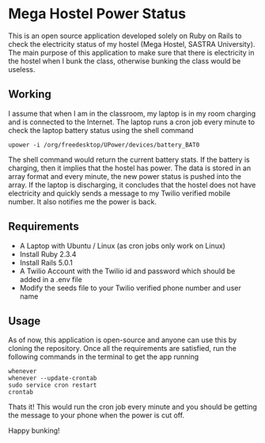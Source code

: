 # Mega Hostel Power Status

This is an open source application developed solely on Ruby on Rails to check the electricity status of my hostel (Mega Hostel, SASTRA University). The main purpose of this application to make sure that there is electricity in the hostel when I bunk the class, otherwise bunking the class would be useless.

## Working

I assume that when I am in the classroom, my laptop is in my room charging and is connected to the Internet. The laptop runs a cron job every minute to check the laptop battery status using the shell command

```
upower -i /org/freedesktop/UPower/devices/battery_BAT0 
```

The shell command would return the current battery stats. If the battery is charging, then it implies that the hostel has power. The data is stored in an array format and every minute, the new power status is pushed into the array. If the laptop is discharging, it concludes that the hostel does not have electricity and quickly sends a message to my Twilio verified mobile number. It also notifies me the power is back.

## Requirements

* A Laptop with Ubuntu / Linux (as cron jobs only work on Linux)
* Install Ruby 2.3.4
* Install Rails 5.0.1
* A Twilio Account with the Twilio id and password which should be added in a .env file
* Modify the seeds file to your Twilio verified phone number and user name
 
## Usage

As of now, this application is open-source and anyone can use this by cloning the repository.
Once all the requirements are satisfied, run the following commands in the terminal to get the app running

```
whenever
whenever --update-crontab
sudo service cron restart
crontab
```
Thats it! This would run the cron job every minute and you should be getting the message to your phone when the power is cut off. 

Happy bunking!